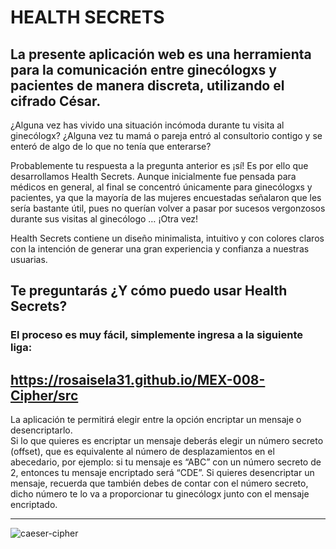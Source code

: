 # HEALTH SECRETS

## La presente aplicación web es una herramienta para la comunicación entre ginecólogxs y pacientes de manera discreta, utilizando el cifrado César. 

¿Alguna vez has vivido una situación incómoda durante tu visita al ginecólogx? 
¿Alguna vez tu mamá o pareja entró al consultorio contigo y se enteró de algo de lo que no tenía que enterarse? 

Probablemente tu respuesta a la pregunta anterior es ¡sí!
Es por ello que desarrollamos Health Secrets. 
Aunque inicialmente fue pensada para médicos en general, al final se concentró únicamente para ginecólogxs y pacientes, ya que la mayoría de las mujeres encuestadas señalaron que les sería bastante útil, pues no querían volver a pasar por sucesos vergonzosos durante sus visitas al ginecólogo … ¡Otra vez!

Health Secrets contiene un diseño minimalista, intuitivo y con colores claros con la intención de generar una gran experiencia y confianza a nuestras usuarias. 

## Te preguntarás ¿Y cómo puedo usar Health Secrets?  
### El proceso es muy fácil, simplemente ingresa a la siguiente liga: 

## https://rosaisela31.github.io/MEX-008-Cipher/src 


La aplicación te permitirá elegir entre la opción encriptar un mensaje o desencriptarlo.  
Si lo que quieres es encriptar un mensaje deberás elegir un número secreto (offset), que es equivalente al número de desplazamientos en el abecedario, por ejemplo: si tu mensaje es “ABC” con un número secreto de 2, entonces tu mensaje encriptado será “CDE”. 
Si quieres desencriptar un mensaje, recuerda que también debes de contar con el número secreto, dicho número te lo va a proporcionar tu ginecólogx junto con el mensaje encriptado. 
***

![caeser-cipher](https://upload.wikimedia.org/wikipedia/commons/thumb/2/2b/Caesar3.svg/2000px-Caesar3.svg.png)

